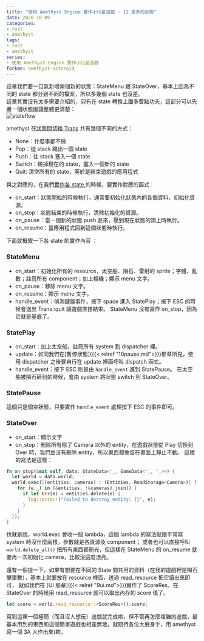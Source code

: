 ```yaml
---
title: "使用 Amethyst Engine 實作小行星遊戲 - 12 更多的狀態"
date: 2020-10-09
categories:
- rust
- amethyst
tags:
- rust
- amethyst
series:
- 使用 Amethyst Engine 實作小行星遊戲
forkme: amethyst-asteroid
---
```


這章我們要一口氣新增兩個新的狀態：StateMenu 跟 StateOver，基本上因為不同的 state 都分到不同的檔案，所以多幾個 state 也沒差。  
這章其實沒有太多需要介紹的，只有在 state 轉換上面多費點功夫，這部分可以先畫一個狀態圖讓整體更清楚：  
![stateflow](/images/amethyst/stateflow.png)
<!--more-->

amethyst 在[狀態間切換 Trans](https://docs.rs/amethyst/0.9.0/amethyst/enum.Trans.html) 共有幾個不同的方式：
* None：什麼事都不做
* Pop：從 stack 踢出一個 state
* Push：往 stack 塞入一個 state
* Switch：踢掉現在的 state，塞入一個新的 state
* Quit: 清空所有的 state，等於是結束遊戲的應用程式

與之對應的，在我們[實作各 state ](https://docs.amethyst.rs/stable/amethyst/trait.SimpleState.html)的時候，要實作對應的函式：
* on_start：狀態開始的時候執行，通常要初始化狀態內的各個資料，初始化資源。
* on_stop：狀態結束的時候執行，清除初始化的資源。
* on_pause：當一個新的狀態 push 進來，壓到現在狀態的頭上時執行。
* on_resume：當應用程式回到這個狀態時執行。

下面就概敘一下各 state 的實作內容 ：

### StateMenu
* on_start：初始化所有的 resource，太空船、隕石、雷射的 sprite；字體、亂數；註冊所有 component；加上相機；顯示 menu 文字。
* on_pause：移除 menu 文字。
* on_resume：顯示 menu 文字。
* handle_event：偵測鍵盤事件，按下 space 進入 StatePlay；按下 ESC 的時候會送出 Trans::quit 讓遊戲直接結束。
StateMenu 沒有實作 on_stop，因為它就是基底了。

### StatePlay
* on_start：加上太空船，註冊所有 system 到 dispatcher 裡。
* update：如同我們在[暫停狀態]({{< relref "10pause.md">}})那章所見，使用 dispatcher 之後要自行在 update 裡面呼叫 dispatch 函式。
* handle_event：按下 ESC 則是由 `handle_event` 進到 StatePause。
在太空船被隕石砸到的時候，會由 system 將狀態 switch 到 StateOver。

### StatePause
這個只是個空狀態，只要實作 `handle_event` 處理按下 ESC 的事件即可。

### StateOver
* on_start：顯示文字
* on_stop：刪除所有除了 Camera 以外的 entity，在遊戲狀態從 Play 切換到 Over 時，我們並沒有刪除 entity，所以東西都會留在畫面上靜止不動。
這裡的寫法是這樣：
```rust
fn on_stop(&mut self, data: StateData<'_, GameData<'_, '_>>) {
  let world = data.world;
  world.exec(|(entities, cameras) : (Entities, ReadStorage<Camera>)| {
    for (e,_) in (&entities, !&cameras).join() {
      if let Err(e) = entities.delete(e) {
        log::error!("Failed to destroy entity: {}", e);
      }
    }
  });
}
```
也就是說，world.exec 會收一個 lambda，這個 lambda 的寫法就跟平常寫 system 時沒什麼兩樣，參數就是各資源及 component；
或者也可以直接呼叫 `world.delete_all()` 把所有東西都刪光，但這樣在 StateMenu 的 on_resume 就要再一次初始化 camera，比較沒這麼漂亮。

還有一個提一下，如果有想要在不同的 State 間共用的資料（在我的遊戲裡是隕石擊墜數），基本上就要放在 resource 裡面，透過 read_resource 把它讀出來即可，
就如我們在 [UI 那章]({{< relref "9ui.md">}})實作了 ScoreRes，在 StateOver 的時候用 read_resource 就可以取出內存的 score 值了。
```rust
let score = world.read_resource::<ScoreRes>().score;
```

寫到這裡一個極簡（而且沒人想玩）遊戲就完成啦，但不管再怎麼複雜的遊戲，最基本用到的東西和這個簡單遊戲也相差無幾，就期待各位大展身手，用 amethyst 寫一個 3A 大作出來(欸。
